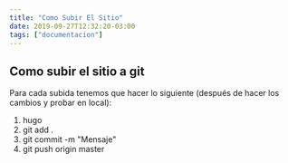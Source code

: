 ```yaml
---
title: "Como Subir El Sitio"
date: 2019-09-27T12:32:20-03:00
tags: ["documentacion"]
---
```


## Como subir el sitio a git

Para cada subida tenemos que hacer lo siguiente (después de hacer los cambios y probar en local):

1. hugo
2. git add .
3. git commit -m "Mensaje"
4. git push origin master
